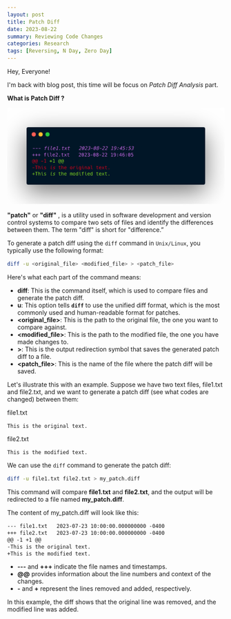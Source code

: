 ```yaml
---
layout: post
title: Patch Diff
date: 2023-08-22
summary: Reviewing Code Changes
categories: Research
tags: [Reversing, N Day, Zero Day]
---
```


Hey, Everyone! </br>

I'm back with blog post, this time will be focus on _Patch Diff Analysis_ part.

**What is Patch Diff ?**

<p align="center">
  <img src="/images/patch/patch-diff-logo.png"> 
</p>

**"patch"** or **"diff"** , is a utility used in software development and version control systems to compare two sets of files and identify the differences between them. The term "diff" is short for "difference.”

To generate a patch diff using the `diff` command in `Unix/Linux`, you typically use the following format:

```bash
diff -u <original_file> <modified_file> > <patch_file>
```
Here's what each part of the command means:

- **diff**: This is the command itself, which is used to compare files and generate the patch diff.
- **u**: This option tells **`diff`** to use the unified diff format, which is the most commonly used and human-readable format for patches.
- **<original_file>**: This is the path to the original file, the one you want to compare against.
- **<modified_file>**: This is the path to the modified file, the one you have made changes to.
- **>**: This is the output redirection symbol that saves the generated patch diff to a file.
- **<patch_file>**: This is the name of the file where the patch diff will be saved.

Let's illustrate this with an example. Suppose we have two text files, file1.txt and file2.txt, and we want to generate a patch diff (see what codes are changed) between them:

file1.txt

```file
This is the original text.
```

file2.txt

```file
This is the modified text.
```

We can use the `diff` command to generate the patch diff:

```bash
diff -u file1.txt file2.txt > my_patch.diff
```

This command will compare **file1.txt** and **file2.txt**, and the output will be redirected to a file named **my_patch.diff**. 

The content of my_patch.diff will look like this:

```file
--- file1.txt	2023-07-23 10:00:00.000000000 -0400
+++ file2.txt	2023-07-23 10:00:00.000000000 -0400
@@ -1 +1 @@
-This is the original text.
+This is the modified text.
```

- **---** and **+++** indicate the file names and timestamps.
- **@@** provides information about the line numbers and context of the changes.
- **-** and **+** represent the lines removed and added, respectively.

In this example, the diff shows that the original line was removed, and the modified line was added.
